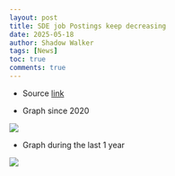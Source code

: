 ```yaml
---
layout: post
title: SDE job Postings keep decreasing
date: 2025-05-18
author: Shadow Walker
tags: [News]
toc: true
comments: true
---
```


- Source [link](https://fred.stlouisfed.org/series/IHLIDXUSTPSOFTDEVE)

- Graph since 2020

![](https://lh3.googleusercontent.com/pw/AP1GczPYyeCF0Q5OQwRJ2JIGkT4w56CeirN8zV6BnzhvaINJ37d1uDbPNGBz4QiJ2YiFEURbAZMqrFCGsnS-PalR0taAMTtt_BshDs4jli1kK7vEmf4O5vDYmtxu9Ixr53D2AwPG1-n0M9oroYKgqVhg5kOFXQ=w1326-h721-s-no-gm?authuser=0)

- Graph during the last 1 year


![](https://lh3.googleusercontent.com/pw/AP1GczOOw__ko4nZpl42WXBtVB5VOeS5c_V2t9ll0Sv5TzBoWFnfFCoHAYmxnJ3vn3elqEJAB_1T3JEUNgZhTA7GigrXk7Cy-fQ3ccgoRbpIwKX-st5KNOiKGK_xmh6M3EdordRTnI6d_URd-Jedd613_yzIpg=w1340-h711-s-no-gm?authuser=0)